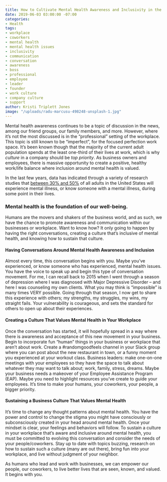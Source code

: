 ```yaml
---
title: How to Cultivate Mental Health Awareness and Inclusivity in the Workplace
date: 2019-06-03 03:00:00 -07:00
categories:
- Health
tags:
- workplace
- coworkers
- mental health
- mental health issues
- inclusivity
- communication
- conversation
- awareness
- boss
- professional
- employee
- leader
- founder
- work culture
- company culture
- support
author: Kristi Triplett Jones
image: "/uploads/radu-marcusu-498248-unsplash-1.jpg"
---
```


Mental health awareness continues to be a topic of discussion in the news, among our friend groups, our family members, and more. However, where it’s not the most discussed is in the “professional” setting of the workplace. This topic is still known to be “imperfect”, for the focused perfection work space. It’s been known though that the majority of the current adult population spends at the least one-third of their lives at work, which is why _culture_ in a company should be _top priority_. As business owners and employees, there is massive opportunity to create a positive, healthy work/life balance where inclusion around mental health is valued.
 
In the last few years, data has indicated through a variety of research studies that [between 30% and 50%](https://journals.lww.com/joem/Fulltext/2018/04000/Mental_Health_in_the_Workplace___A_Call_to_Action.5.aspx) of all adults in the United States will experience mental illness, or know someone with a mental illness, during some point in their lives. 

### Mental health is the foundation of our well-being. 

Humans are the movers and shakers of the business world, and as such, we have the chance to promote awareness and communication within our businesses or workplace. Want to know how? It only going to happen by having the right conversations, creating a culture that’s inclusive of mental health, and knowing how to sustain that culture.
 
#### Having Conversations Around Mental Health Awareness and Inclusion 

Almost every time, this conversation begins with you. Maybe you’ve experienced, or know someone who has experienced, mental health issues. You have the voice to speak up and begin this type of conversation movement. For me, I can recall back to 2015 when I went through a season of depression where I was diagnosed with Major Depressive Disorder – and here I was counseling my own clients. What you may think is “impossible” is many times VERY possible. Going through that season, I now get to share this experience with others; my strengths, my struggles, my wins, my straight fails. Your vulnerability is courageous, and sets the standard for others to open up about their experiences.
 
#### Creating a Culture That Values Mental Health in Your Workplace 
 
Once the conversation has started, it will hopefully spread in a way where there is awareness and acceptance of this new movement in your business. Begin to incorporate fun “human” things in your business or workplace that aren’t about work. Create a #randomgoodfeels channel in your Slack group where you can post about the new restaurant in town, or a funny moment you experienced at your workout class. Business leaders: make one-on-one meetings with your employees so they have the space to talk about whatever they may want to talk about; work, family, stress, dreams. Maybe your business needs a makeover of your Employee Assistance Program (EAP). Maybe you need to highlight resources you’ve create to guide your employees. It’s time to make your humans, your coworkers, your people, a bigger priority.

#### Sustaining a Business Culture That Values Mental Health 

It’s time to change any thought patterns about mental health. You have the power and control to change the stigma you might have consciously or subconsciously created in your head around mental health. Once your mindset is clear, your feelings and behaviors will follow. To sustain a culture in your workplace that’s aware and inclusive around mental health, you must be committed to evolving this conversation and consider the needs of your people/coworkers. Stay up to date with topics buzzing, research on how to sustain such a culture (many are out there), bring fun into your workplace, and live without judgment of your neighbor. 
 
As humans who lead and work with businesses, we can empower our people, our coworkers, to live better lives that are seen, known, and valued. It begins with you. 